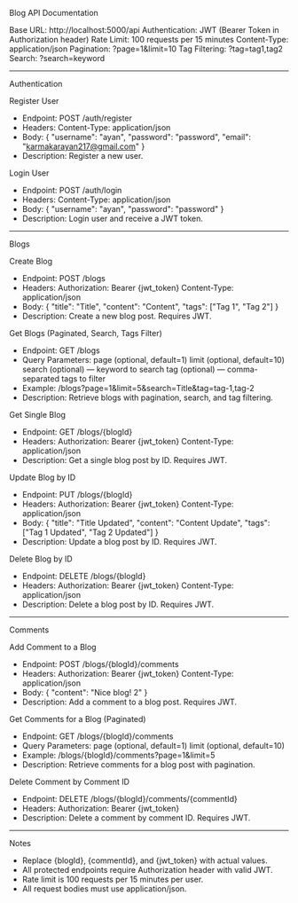 Blog API Documentation

Base URL: http://localhost:5000/api
Authentication: JWT (Bearer Token in Authorization header)
Rate Limit: 100 requests per 15 minutes
Content-Type: application/json
Pagination: ?page=1&limit=10
Tag Filtering: ?tag=tag1,tag2
Search: ?search=keyword

---

Authentication

Register User
- Endpoint: POST /auth/register
- Headers:
  Content-Type: application/json
- Body:
  {
    "username": "ayan",
    "password": "password",
    "email": "karmakarayan217@gmail.com"
  }
- Description: Register a new user.

Login User
- Endpoint: POST /auth/login
- Headers:
  Content-Type: application/json
- Body:
  {
    "username": "ayan",
    "password": "password"
  }
- Description: Login user and receive a JWT token.

---

Blogs

Create Blog
- Endpoint: POST /blogs
- Headers:
  Authorization: Bearer {jwt_token}
  Content-Type: application/json
- Body:
  {
    "title": "Title",
    "content": "Content",
    "tags": ["Tag 1", "Tag 2"]
  }
- Description: Create a new blog post. Requires JWT.

Get Blogs (Paginated, Search, Tags Filter)
- Endpoint: GET /blogs
- Query Parameters:
  page (optional, default=1)
  limit (optional, default=10)
  search (optional) — keyword to search
  tag (optional) — comma-separated tags to filter
- Example: /blogs?page=1&limit=5&search=Title&tag=tag-1,tag-2
- Description: Retrieve blogs with pagination, search, and tag filtering.

Get Single Blog
- Endpoint: GET /blogs/{blogId}
- Headers:
  Authorization: Bearer {jwt_token}
  Content-Type: application/json
- Description: Get a single blog post by ID. Requires JWT.

Update Blog by ID
- Endpoint: PUT /blogs/{blogId}
- Headers:
  Authorization: Bearer {jwt_token}
  Content-Type: application/json
- Body:
  {
    "title": "Title Updated",
    "content": "Content Update",
    "tags": ["Tag 1 Updated", "Tag 2 Updated"]
  }
- Description: Update a blog post by ID. Requires JWT.

Delete Blog by ID
- Endpoint: DELETE /blogs/{blogId}
- Headers:
  Authorization: Bearer {jwt_token}
  Content-Type: application/json
- Description: Delete a blog post by ID. Requires JWT.

---

Comments

Add Comment to a Blog
- Endpoint: POST /blogs/{blogId}/comments
- Headers:
  Authorization: Bearer {jwt_token}
  Content-Type: application/json
- Body:
  {
    "content": "Nice blog! 2"
  }
- Description: Add a comment to a blog post. Requires JWT.

Get Comments for a Blog (Paginated)
- Endpoint: GET /blogs/{blogId}/comments
- Query Parameters:
  page (optional, default=1)
  limit (optional, default=10)
- Example: /blogs/{blogId}/comments?page=1&limit=5
- Description: Retrieve comments for a blog post with pagination.

Delete Comment by Comment ID
- Endpoint: DELETE /blogs/{blogId}/comments/{commentId}
- Headers:
  Authorization: Bearer {jwt_token}
- Description: Delete a comment by comment ID. Requires JWT.

---

Notes
- Replace {blogId}, {commentId}, and {jwt_token} with actual values.
- All protected endpoints require Authorization header with valid JWT.
- Rate limit is 100 requests per 15 minutes per user.
- All request bodies must use application/json.
